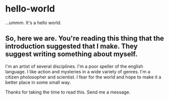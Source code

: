 # hello-world
...ummm.  It's a hello world.

## So, here we are.  You're reading this thing that the introduction suggested that I make.  They suggest writing something about myself.  

I'm an artist of several disciplines.  I'm a poor speller of the english language.  I like action and mysteries in a wide variety of genres.  I'm a citizen pholosopher and scientist.  I fear for the world and hope to make it a better place in some small way.

Thanks for taking the time to read this.  Send me a message.
##

